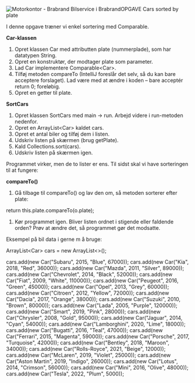 ![Motorkontor - Brabrand Bilservice i Brabrand](data:image/jpeg;base64...)OPGAVE
Cars sorted by plate

I denne opgave træner vi enkel sortering med Comparable.

**Car\-klassen**

1. Opret klassen Car med attributten plate (nummerplade), som har datatypen String.
2. Opret en konstruktør, der modtager plate som parameter.
3. Lad Car implementere Comparable\<Car\>.
4. Tilføj metoden compareTo (IntelliJ foreslår det selv, så du kan bare acceptere forslaget). Lad være med at ændre i koden – bare acceptér return 0; foreløbig.
5. Opret en getter til plate.

**SortCars**

1. Opret klassen SortCars med main \-\> run. Arbejd videre i run\-metoden nedenfor.
2. Opret en ArrayList\<Car\> kaldet cars.
3. Opret et antal biler og tilføj dem i listen.
4. Udskriv listen på skærmen (brug getPlate).
5. Kald Collections.sort(cars).
6. Udskriv listen på skærmen igen.

Programmet virker, men de to lister er ens. Til sidst skal vi have sorteringen til at fungere:

**compareTo()**

1. Gå tilbage til compareTo() og lav den om, så metoden sorterer efter plate:

return this.plate.compareTo(o.plate);

1. Kør programmet igen. Bliver listen ordnet i stigende eller faldende orden? Prøv at ændre det, så programmet gør det modsatte.

Eksempel på bil data i gerne m å bruge:

ArrayList\<Car\> cars \= new ArrayList\<\>();

cars.add(new Car("Subaru", 2015, "Blue", 67000\));
cars.add(new Car("Kia", 2018, "Red", 36000\));
cars.add(new Car("Mazda", 2011, "Silver", 89000\));
cars.add(new Car("Chevrolet", 2014, "Black", 52000\));
cars.add(new Car("Fiat", 2009, "White", 110000\));
cars.add(new Car("Peugeot", 2016, "Green", 45000\));
cars.add(new Car("Opel", 2013, "Grey", 60000\));
cars.add(new Car("Citroen", 2012, "Yellow", 72000\));
cars.add(new Car("Dacia", 2017, "Orange", 38000\));
cars.add(new Car("Suzuki", 2010, "Brown", 80000\));
cars.add(new Car("Lada", 2005, "Purple", 120000\));
cars.add(new Car("Smart", 2019, "Pink", 28000\));
cars.add(new Car("Chrysler", 2008, "Gold", 95000\));
cars.add(new Car("Jaguar", 2014, "Cyan", 54000\));
cars.add(new Car("Lamborghini", 2020, "Lime", 18000\));
cars.add(new Car("Bugatti", 2016, "Teal", 47000\));
cars.add(new Car("Ferrari", 2015, "Magenta", 59000\));
cars.add(new Car("Porsche", 2017, "Turquoise", 42000\));
cars.add(new Car("Bentley", 2018, "Maroon", 34000\));
cars.add(new Car("Rolls\-Royce", 2021, "Beige", 12000\));
cars.add(new Car("McLaren", 2019, "Violet", 25000\));
cars.add(new Car("Aston Martin", 2019, "Indigo", 26000\));
cars.add(new Car("Lotus", 2014, "Crimson", 56000\));
cars.add(new Car("Mini", 2016, "Olive", 48000\));
cars.add(new Car("Tesla", 2022, "Plum", 5000\));